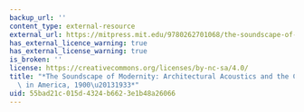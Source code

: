 ```yaml
---
backup_url: ''
content_type: external-resource
external_url: https://mitpress.mit.edu/9780262701068/the-soundscape-of-modernity/
has_external_licence_warning: true
has_external_license_warning: true
is_broken: ''
license: https://creativecommons.org/licenses/by-nc-sa/4.0/
title: "*The Soundscape of Modernity: Architectural Acoustics and the Culture of Listening\
  \ in America, 1900\u20131933*"
uid: 55bad21c-015d-4324-b662-3e1b48a26066
---
```

